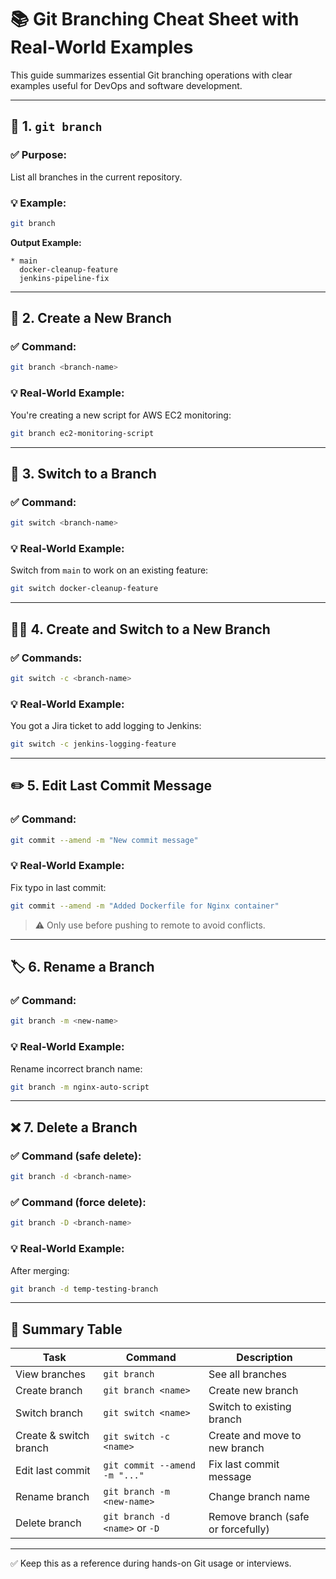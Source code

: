 
# 📚 Git Branching Cheat Sheet with Real-World Examples

This guide summarizes essential Git branching operations with clear examples useful for DevOps and software development.

---

## 🔀 1. `git branch`

### ✅ Purpose:
List all branches in the current repository.

### 💡 Example:
```bash
git branch
```

**Output Example:**
```
* main
  docker-cleanup-feature
  jenkins-pipeline-fix
```

---

## 🌿 2. Create a New Branch

### ✅ Command:
```bash
git branch <branch-name>
```

### 💡 Real-World Example:
You're creating a new script for AWS EC2 monitoring:
```bash
git branch ec2-monitoring-script
```

---

## 🔄 3. Switch to a Branch

### ✅ Command:
```bash
git switch <branch-name>
```

### 💡 Real-World Example:
Switch from `main` to work on an existing feature:
```bash
git switch docker-cleanup-feature
```

---

## 🌱🔄 4. Create and Switch to a New Branch

### ✅ Commands:
```bash
git switch -c <branch-name>
```

### 💡 Real-World Example:
You got a Jira ticket to add logging to Jenkins:
```bash
git switch -c jenkins-logging-feature
```

---

## ✏️ 5. Edit Last Commit Message

### ✅ Command:
```bash
git commit --amend -m "New commit message"
```

### 💡 Real-World Example:
Fix typo in last commit:
```bash
git commit --amend -m "Added Dockerfile for Nginx container"
```

> ⚠️ Only use before pushing to remote to avoid conflicts.

---

## 🏷 6. Rename a Branch

### ✅ Command:
```bash
git branch -m <new-name>
```

### 💡 Real-World Example:
Rename incorrect branch name:
```bash
git branch -m nginx-auto-script
```

---

## ❌ 7. Delete a Branch

### ✅ Command (safe delete):
```bash
git branch -d <branch-name>
```

### ✅ Command (force delete):
```bash
git branch -D <branch-name>
```

### 💡 Real-World Example:
After merging:
```bash
git branch -d temp-testing-branch
```

---

## 📌 Summary Table

| Task                     | Command                             | Description                              |
|--------------------------|--------------------------------------|------------------------------------------|
| View branches            | `git branch`                         | See all branches                          |
| Create branch            | `git branch <name>`                  | Create new branch                         |
| Switch branch            | `git switch <name>`                  | Switch to existing branch                 |
| Create & switch branch   | `git switch -c <name>`               | Create and move to new branch            |
| Edit last commit         | `git commit --amend -m "..."`        | Fix last commit message                  |
| Rename branch            | `git branch -m <new-name>`           | Change branch name                        |
| Delete branch            | `git branch -d <name>` or `-D`       | Remove branch (safe or forcefully)       |

---

✅ Keep this as a reference during hands-on Git usage or interviews.
